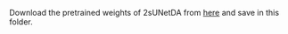 Download the pretrained weights of 2sUNetDA from [here](https://drive.google.com/file/d/11i_lyZnfI587IJMOVlzflv3sm4zqQQ4V/view?usp=sharing) and save in this folder.
